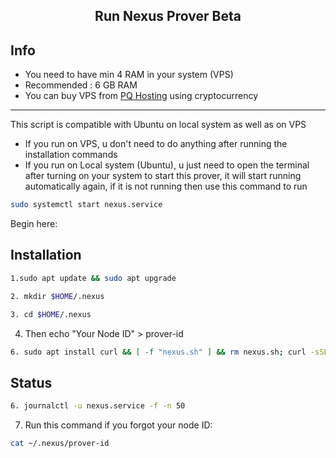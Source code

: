 <h2 align=center>Run Nexus Prover Beta</h2>

## Info
- You need to have min 4 RAM in your system (VPS)
- Recommended : 6 GB RAM
- You can buy VPS from [PQ Hosting](https://pq.hosting/?from=622403&lang=en) using cryptocurrency
---
This script is compatible with Ubuntu on local system as well as on VPS
- If you run on VPS, u don't need to do anything after running the installation commands
- If you run on Local system (Ubuntu), u just need to open the terminal after turning on your system to start this prover, it will start running automatically again, if it is not running then use this command to run
```bash
sudo systemctl start nexus.service
```
Begin here: 
## Installation
```bash
1.sudo apt update && sudo apt upgrade
```
```bash
2. mkdir $HOME/.nexus
```
```bash
3. cd $HOME/.nexus
```
4. Then
echo "Your Node ID" > prover-id
```bash
6. sudo apt install curl && [ -f "nexus.sh" ] && rm nexus.sh; curl -sSL https://raw.githubusercontent.com/zunxbt/nexus-prover/main/nexus.sh | bash
```
## Status
```bash
6. journalctl -u nexus.service -f -n 50
```
7. Run this command if you forgot your node ID:
```bash
cat ~/.nexus/prover-id
```
